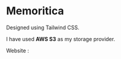 # Memoritica

Designed using Tailwind CSS.

I have used **AWS S3** as my storage provider.

Website : 

